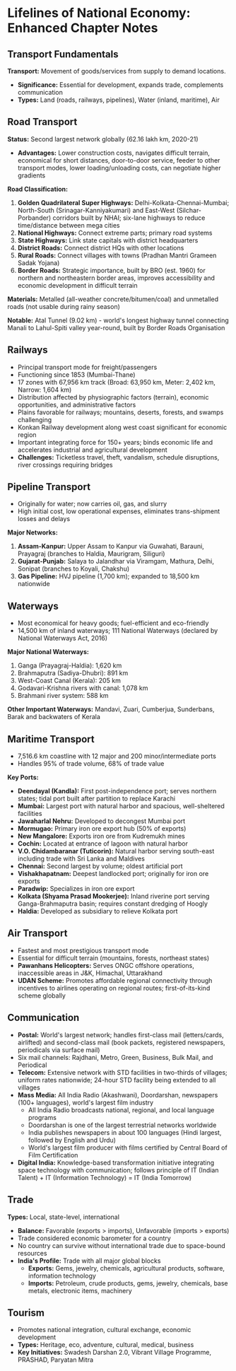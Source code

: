 # **Lifelines of National Economy: Enhanced Chapter Notes**

## Transport Fundamentals

**Transport:** Movement of goods/services from supply to demand locations.
- **Significance:** Essential for development, expands trade, complements communication
- **Types:** Land (roads, railways, pipelines), Water (inland, maritime), Air

## Road Transport

**Status:** Second largest network globally (62.16 lakh km, 2020-21)
- **Advantages:** Lower construction costs, navigates difficult terrain, economical for short distances, door-to-door service, feeder to other transport modes, lower loading/unloading costs, can negotiate higher gradients

**Road Classification:**
1. **Golden Quadrilateral Super Highways:** Delhi-Kolkata-Chennai-Mumbai; North-South (Srinagar-Kanniyakumari) and East-West (Silchar-Porbander) corridors built by NHAI; six-lane highways to reduce time/distance between mega cities
2. **National Highways:** Connect extreme parts; primary road systems
3. **State Highways:** Link state capitals with district headquarters
4. **District Roads:** Connect district HQs with other locations
5. **Rural Roads:** Connect villages with towns (Pradhan Mantri Grameen Sadak Yojana)
6. **Border Roads:** Strategic importance, built by BRO (est. 1960) for northern and northeastern border areas, improves accessibility and economic development in difficult terrain

**Materials:** Metalled (all-weather concrete/bitumen/coal) and unmetalled roads (not usable during rainy season)

**Notable:** Atal Tunnel (9.02 km) - world's longest highway tunnel connecting Manali to Lahul-Spiti valley year-round, built by Border Roads Organisation

## Railways

- Principal transport mode for freight/passengers
- Functioning since 1853 (Mumbai-Thane)
- 17 zones with 67,956 km track (Broad: 63,950 km, Meter: 2,402 km, Narrow: 1,604 km)
- Distribution affected by physiographic factors (terrain), economic opportunities, and administrative factors
- Plains favorable for railways; mountains, deserts, forests, and swamps challenging
- Konkan Railway development along west coast significant for economic region
- Important integrating force for 150+ years; binds economic life and accelerates industrial and agricultural development
- **Challenges:** Ticketless travel, theft, vandalism, schedule disruptions, river crossings requiring bridges

## Pipeline Transport

- Originally for water; now carries oil, gas, and slurry
- High initial cost, low operational expenses, eliminates trans-shipment losses and delays

**Major Networks:**
1. **Assam-Kanpur:** Upper Assam to Kanpur via Guwahati, Barauni, Prayagraj (branches to Haldia, Maurigram, Siliguri)
2. **Gujarat-Punjab:** Salaya to Jalandhar via Viramgam, Mathura, Delhi, Sonipat (branches to Koyali, Chakshu)
3. **Gas Pipeline:** HVJ pipeline (1,700 km); expanded to 18,500 km nationwide

## Waterways

- Most economical for heavy goods; fuel-efficient and eco-friendly
- 14,500 km of inland waterways; 111 National Waterways (declared by National Waterways Act, 2016)

**Major National Waterways:**
1. Ganga (Prayagraj-Haldia): 1,620 km
2. Brahmaputra (Sadiya-Dhubri): 891 km
3. West-Coast Canal (Kerala): 205 km
4. Godavari-Krishna rivers with canal: 1,078 km
5. Brahmani river system: 588 km

**Other Important Waterways:** Mandavi, Zuari, Cumberjua, Sunderbans, Barak and backwaters of Kerala

## Maritime Transport

- 7,516.6 km coastline with 12 major and 200 minor/intermediate ports
- Handles 95% of trade volume, 68% of trade value

**Key Ports:**
- **Deendayal (Kandla):** First post-independence port; serves northern states; tidal port built after partition to replace Karachi
- **Mumbai:** Largest port with natural harbor and spacious, well-sheltered facilities
- **Jawaharlal Nehru:** Developed to decongest Mumbai port
- **Mormugao:** Primary iron ore export hub (50% of exports)
- **New Mangalore:** Exports iron ore from Kudremukh mines
- **Cochin:** Located at entrance of lagoon with natural harbor
- **V.O. Chidambaranar (Tuticorin):** Natural harbor serving south-east including trade with Sri Lanka and Maldives
- **Chennai:** Second largest by volume; oldest artificial port
- **Vishakhapatnam:** Deepest landlocked port; originally for iron ore exports
- **Paradwip:** Specializes in iron ore export
- **Kolkata (Shyama Prasad Mookerjee):** Inland riverine port serving Ganga-Brahmaputra basin; requires constant dredging of Hoogly
- **Haldia:** Developed as subsidiary to relieve Kolkata port

## Air Transport

- Fastest and most prestigious transport mode
- Essential for difficult terrain (mountains, forests, northeast states)
- **Pawanhans Helicopters:** Serves ONGC offshore operations, inaccessible areas in J&K, Himachal, Uttarakhand
- **UDAN Scheme:** Promotes affordable regional connectivity through incentives to airlines operating on regional routes; first-of-its-kind scheme globally

## Communication

- **Postal:** World's largest network; handles first-class mail (letters/cards, airlifted) and second-class mail (book packets, registered newspapers, periodicals via surface mail)
- Six mail channels: Rajdhani, Metro, Green, Business, Bulk Mail, and Periodical
- **Telecom:** Extensive network with STD facilities in two-thirds of villages; uniform rates nationwide; 24-hour STD facility being extended to all villages
- **Mass Media:** All India Radio (Akashwani), Doordarshan, newspapers (100+ languages), world's largest film industry
  - All India Radio broadcasts national, regional, and local language programs
  - Doordarshan is one of the largest terrestrial networks worldwide
  - India publishes newspapers in about 100 languages (Hindi largest, followed by English and Urdu)
  - World's largest film producer with films certified by Central Board of Film Certification
- **Digital India:** Knowledge-based transformation initiative integrating space technology with communication; follows principle of IT (Indian Talent) + IT (Information Technology) = IT (India Tomorrow)

## Trade

**Types:** Local, state-level, international
- **Balance:** Favorable (exports > imports), Unfavorable (imports > exports)
- Trade considered economic barometer for a country
- No country can survive without international trade due to space-bound resources
- **India's Profile:** Trade with all major global blocks
  - **Exports:** Gems, jewelry, chemicals, agricultural products, software, information technology
  - **Imports:** Petroleum, crude products, gems, jewelry, chemicals, base metals, electronic items, machinery

## Tourism

- Promotes national integration, cultural exchange, economic development
- **Types:** Heritage, eco, adventure, cultural, medical, business
- **Key Initiatives:** Swadesh Darshan 2.0, Vibrant Village Programme, PRASHAD, Paryatan Mitra